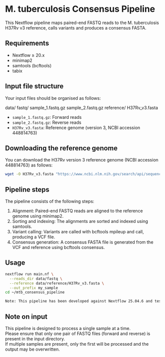 # M. tuberculosis Consensus Pipeline

This Nextflow pipeline maps paired-end FASTQ reads to the M. tuberculosis H37Rv v3 reference,
calls variants and produces a consensus FASTA.

## Requirements

- Nextflow ≥ 20.x  
- minimap2  
- samtools (bcftools)  
- tabix  

## Input file structure

Your input files should be organised as follows:

data/
fastq/
sample_1.fastq.gz
sample_2.fastq.gz
reference/
H37Rv_v3.fasta

- `sample_1.fastq.gz`: Forward reads  
- `sample_2.fastq.gz`: Reverse reads  
- `H37Rv_v3.fasta`: Reference genome (version 3, NCBI accession 448814763)  

## Downloading the reference genome

You can download the H37Rv version 3 reference genome (NCBI accession 448814763) as follows:

```bash
wget -O H37Rv_v3.fasta "https://www.ncbi.nlm.nih.gov/search/api/sequence/448814763/?report=fasta"
```

## Pipeline steps

The pipeline consists of the following steps:

1. Alignment: Paired-end FASTQ reads are aligned to the reference genome using minimap2.
2. Sorting and indexing: The alignments are sorted and indexed using samtools.
3. Variant calling: Variants are called with bcftools mpileup and call, producing a VCF file.
4. Consensus generation: A consensus FASTA file is generated from the VCF and reference using bcftools consensus.

## Usage

```bash
nextflow run main.nf \
  --reads_dir data/fastq \
  --reference data/reference/H37Rv_v3.fasta \
  --out_prefix my_sample
cd ~/mtb_consensus_pipeline

Note: This pipeline has been developed against Nextflow 25.04.6 and tested with minimap2 v2.30, samtools/bcftools v1.22.
```

## Note on input

This pipeline is designed to process a single sample at a time.  
Please ensure that only one pair of FASTQ files (forward and reverse) is present in the input directory.  
If multiple samples are present, only the first will be processed and the output may be overwritten.
